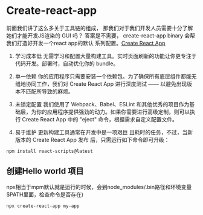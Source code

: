 
# Create-react-app
前面我们讲了这么多关于工具链的组成， 那我们对于我们开发人员需要十分了解她们才能开发JS渲染的 GUI 吗？ 答案是不需要， create-react-app binary 会帮我们打造好开发一个react app的默认
系列配置。[Create React App](https://create-react-app.bootcss.com/)
1. 学习成本低
无需学习和配置大量构建工具。实时页面刷新的功能让你更专注于代码开发。部署时，自动优化你的 bundle。

2. 单一依赖
你的应用程序只需要安装一个依赖包。为了确保所有底层组件都能无缝地协同工作，我们对 Create React App 进行深度测试 —— 以避免出现版本不匹配所导致的麻烦。

3. 未锁定配置
我们使用了 Webpack、Babel、ESLint 和其他优秀的项目作为基础层，为你的应用程序提供强劲的动力。如果你需要进行高级定制，则可以执行 Create React App 中的 "eject" 命令，根据需求自定义配置文件。

4. 易于维护
更新构建工具通常在开发中是一项艰巨 且耗时的任务，不过，当新版本的 Create React App 发布 后，只需运行如下命令即可升级：
```
npm install react-scripts@latest
```

## 创建Hello world 项目 
npx相当于mpm默认就是运行的时候，会到node_modules/.bin路径和环境变量$PATH里面，检查命令是否存在)
```
npx create-react-app my-app 
```


